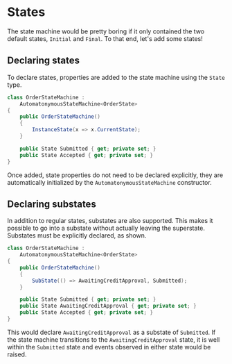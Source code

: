# States

The state machine would be pretty boring if it only contained the two default states, `Initial` and `Final`. To that end, let's add some states!


## Declaring states

To declare states, properties are added to the state machine using the `State` type.

```csharp
class OrderStateMachine :
    AutomatonymousStateMachine<OrderState>
{
    public OrderStateMachine()
    {
        InstanceState(x => x.CurrentState);
    }

    public State Submitted { get; private set; }
    public State Accepted { get; private set; }
}
```

Once added, state properties do not need to be declared explicitly, they are automatically initialized by the `AutomatonymousStateMachine` constructor.


## Declaring substates

In addition to regular states, substates are also supported. This makes it possible to go into a substate without actually leaving the superstate. Substates must be explicitly declared, as shown.

```csharp
class OrderStateMachine :
    AutomatonymousStateMachine<OrderState>
{
    public OrderStateMachine()
    {
        SubState(() => AwaitingCreditApproval, Submitted);
    }

    public State Submitted { get; private set; }
    public State AwaitingCreditApproval { get; private set; }
    public State Accepted { get; private set; }
}
```

This would declare `AwaitingCreditApproval` as a substate of `Submitted`. If the state machine transitions to the `AwaitingCreditApproval` state, it is well within the `Submitted` state and events observed in either state would be raised.

